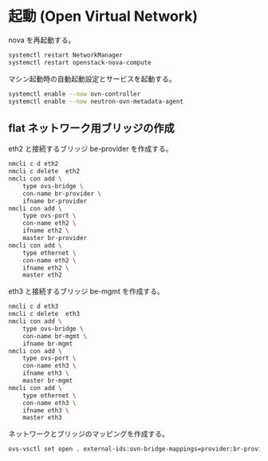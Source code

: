 # 起動 (Open Virtual Network)

nova を再起動する。

```sh
systemctl restart NetworkManager
systemctl restart openstack-nova-compute
```

マシン起動時の自動起動設定とサービスを起動する。

```sh
systemctl enable --now ovn-controller
systemctl enable --now neutron-ovn-metadata-agent
```

## flat ネットワーク用ブリッジの作成

eth2 と接続するブリッジ be-provider を作成する。

```sh
nmcli c d eth2
nmcli c delete  eth2
nmcli con add \
    type ovs-bridge \
    con-name br-provider \
    ifname br-provider
nmcli con add \
    type ovs-port \
    con-name eth2 \
    ifname eth2 \
    master br-provider
nmcli con add \
    type ethernet \
    con-name eth2 \
    ifname eth2 \
    master eth2
```

eth3 と接続するブリッジ be-mgmt を作成する。

```sh
nmcli c d eth3
nmcli c delete  eth3
nmcli con add \
    type ovs-bridge \
    con-name br-mgmt \
    ifname br-mgmt
nmcli con add \
    type ovs-port \
    con-name eth3 \
    ifname eth3 \
    master br-mgmt
nmcli con add \
    type ethernet \
    con-name eth3 \
    ifname eth3 \
    master eth3
```

ネットワークとブリッジのマッピングを作成する。

```sh
ovs-vsctl set open . external-ids:ovn-bridge-mappings=provider:br-provider,mgmt:br-mgmt
```

